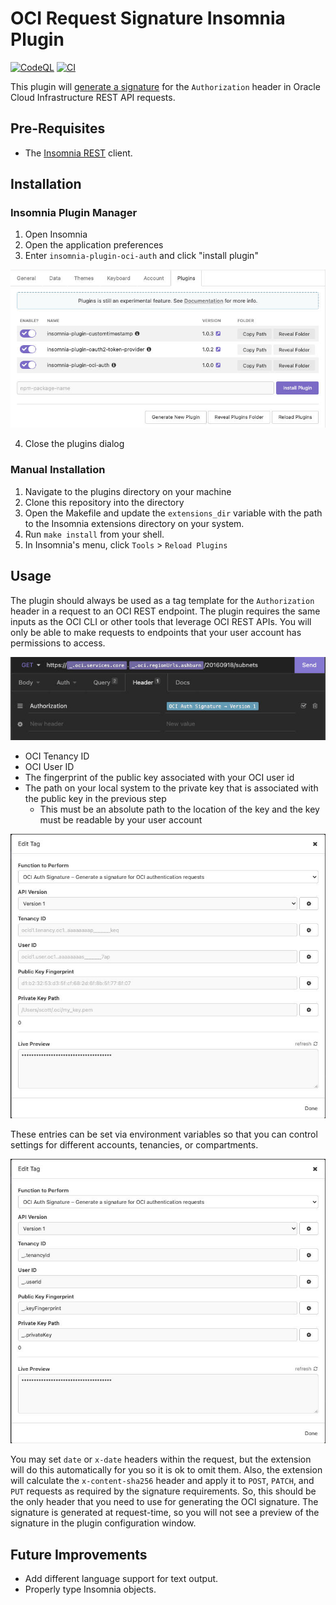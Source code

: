 # OCI Request Signature Insomnia Plugin

[![CodeQL](https://github.com/scottharwell/insomnia-plugin-oci-auth/actions/workflows/codeql-analysis.yml/badge.svg)](https://github.com/scottharwell/insomnia-plugin-oci-auth/actions/workflows/codeql-analysis.yml) [![CI](https://github.com/scottharwell/insomnia-plugin-oci-auth/actions/workflows/ci.yml/badge.svg)](https://github.com/scottharwell/insomnia-plugin-oci-auth/actions/workflows/ci.yml)

This plugin will [generate a signature](https://docs.oracle.com/en-us/iaas/Content/API/Concepts/signingrequests.htm) for the `Authorization` header in Oracle Cloud Infrastructure REST API requests.

## Pre-Requisites

- The [Insomnia REST](https://insomnia.rest) client.

## Installation

### Insomnia Plugin Manager

1. Open Insomnia
2. Open the application preferences
3. Enter `insomnia-plugin-oci-auth` and click "install plugin"

![Plugin Installation](assets/../assets/img/install_plugin.jpg)

4. Close the plugins dialog

### Manual Installation

1. Navigate to the plugins directory on your machine
2. Clone this repository into the directory
3. Open the Makefile and update the `extensions_dir` variable with the path to the Insomnia extensions directory on your system.
4. Run `make install` from your shell.
5. In Insomnia's menu, click `Tools` > `Reload Plugins`

## Usage

The plugin should always be used as a tag template for the `Authorization` header in a request to an OCI REST endpoint.  The plugin requires the same inputs as the OCI CLI or other tools that leverage OCI REST APIs.  You will only be able to make requests to endpoints that your user account has permissions to access.

![Headers](assets/img/authorization_header.jpg)

- OCI Tenancy ID
- OCI User ID
- The fingerprint of the public key associated with your OCI user id
- The path on your local system to the private key that is associated with the public key in the previous step
  - This must be an absolute path to the location of the key and the key must be readable by your user account

![Form](assets/img/edit_tag_empty.jpg)

These entries can be set via environment variables so that you can control settings for different accounts, tenancies, or compartments.

![Form Env Vars](assets/img/edit_tag_env_vars.jpg)

You may set `date` or `x-date` headers within the request, but the extension will do this automatically for you so it is ok to omit them.  Also, the extension will calculate the `x-content-sha256` header and apply it to `POST`, `PATCH`, and `PUT` requests as required by the signature requirements.  So, this should be the only header that you need to use for generating the OCI signature.  The signature is generated at request-time, so you will not see a preview of the signature in the plugin configuration window.

## Future Improvements

- Add different language support for text output.
- Properly type Insomnia objects.

